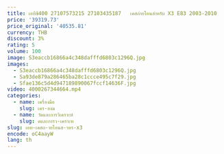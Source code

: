```yaml
---
title: เอทีซี400 27107573215 27103435187   เคสถ่ายโอนสําหรับ X3 E83 2003-2010
price: '39319.73'
price_original: '40535.81'
currency: THB
discount: 3%
rating: 5
volume: 100
image: S3eaccb16866a4c348dafffd6803c1296Q.jpg
images:
  - S3eaccb16866a4c348dafffd6803c1296Q.jpg
  - Sa93de879a286465ba28c1ccce495c7f29.jpg
  - Sfae136c5d4d947189890067fccf14636F.jpg
video: 4000267344664.mp4
categories:
  - name: เครื่องมือ
    slug: เคร-องม
  - name: วัดและการวิเคราะห์
    slug: ดและการว-เคราะห
slug: เอท-เคสถ-ายโอนส-าหร-x3
encode: oC4aayW
lang: th
---
```

  